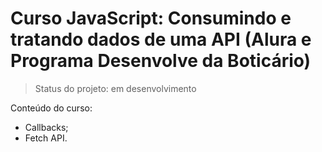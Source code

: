 # Curso JavaScript: Consumindo e tratando dados de uma API (Alura e Programa Desenvolve da Boticário)

> Status do projeto: em desenvolvimento

Conteúdo do curso:

* Callbacks; 
* Fetch API.
